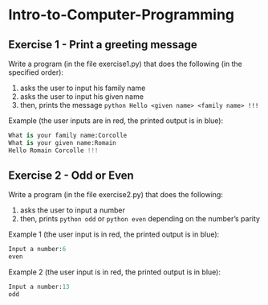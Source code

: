 # Intro-to-Computer-Programming

## Exercise 1 - Print a greeting message

Write a program (in the file exercise1.py) that does the following (in the specified order):

1. asks the user to input his family name
2. asks the user to input his given name
3. then, prints the message ```python Hello <given name> <family name> !!!```
  
Example (the user inputs are in red, the printed output is in blue):
```python
What is your family name:Corcolle
What is your given name:Romain
Hello Romain Corcolle !!!
```

## Exercise 2 - Odd or Even

Write a program (in the file exercise2.py) that does the following:

1. asks the user to input a number
2. then, prints ```python odd``` or ```python even``` depending on the number’s parity

Example 1 (the user input is in red, the printed output is in blue):
```python
Input a number:6
even
```
Example 2 (the user input is in red, the printed output is in blue):
```python
Input a number:13
odd
```
